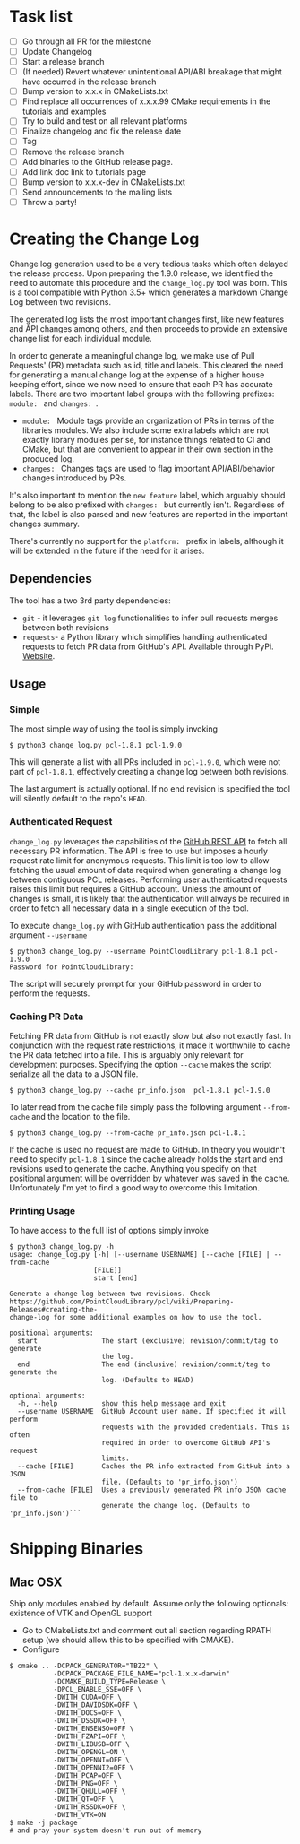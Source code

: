 # Task list
- [ ] Go through all PR for the milestone
- [ ] Update Changelog
- [ ] Start a release branch
- [ ] (If needed) Revert whatever unintentional API/ABI breakage that might have occurred in the release branch
- [ ] Bump version to x.x.x in CMakeLists.txt
- [ ] Find replace all occurrences of x.x.x.99 CMake requirements in the tutorials and examples
- [ ] Try to build and test on all relevant platforms
- [ ] Finalize changelog and fix the release date
- [ ] Tag
- [ ] Remove the release branch
- [ ] Add binaries to the GitHub release page.
- [ ] Add link doc link to tutorials page
- [ ] Bump version to x.x.x-dev in CMakeLists.txt
- [ ] Send announcements to the mailing lists
- [ ] Throw a party!

# Creating the Change Log

Change log generation used to be a very tedious tasks which often delayed the release process. Upon preparing the 1.9.0 release, we identified the need to automate this procedure and the `change_log.py` tool was born. This is a tool compatible with Python 3.5+ which generates a markdown Change Log between two revisions.

The generated log lists the most important changes first, like new features and API changes among others, and then proceeds to provide an extensive change list for each individual module.

In order to generate a meaningful change log, we make use of Pull Requests' (PR) metadata such as id, title and labels. This cleared the need for generating a manual change log at the expense of a higher house keeping effort, since we now need to ensure that each PR has accurate labels. There are two important label groups with the following prefixes: `module: ` and `changes: `.

- `module: ` Module tags provide an organization of PRs in terms of the libraries modules. We also include some extra labels which are not exactly library modules per se, for instance things related to CI and CMake, but that are convenient to appear in their own section in the produced log.
- `changes: ` Changes tags are used to flag important API/ABI/behavior changes introduced by PRs.

It's also important to mention the `new feature` label, which arguably should belong to be also prefixed with `changes: ` but currently isn't. Regardless of that, the label is also parsed and new features are reported in the important changes summary.

There's currently no support for the `platform: ` prefix in labels, although it will be extended in the future if the need for it arises.

## Dependencies

The tool has a two 3rd party dependencies:
- `git` - it leverages `git log` functionalities to infer pull requests merges between both revisions
- `requests`- a Python library which simplifies handling authenticated requests to fetch PR data from GitHub's API. Available through PyPi. [Website](http://docs.python-requests.org/en/master/).

## Usage

### Simple

The most simple way of using the tool is simply invoking
```
$ python3 change_log.py pcl-1.8.1 pcl-1.9.0
```
This will generate a list with all PRs included in `pcl-1.9.0`, which were not part of `pcl-1.8.1`, effectively creating a change log between both revisions.

The last argument is actually optional. If no end revision is specified the tool will silently default to the repo's `HEAD`.

### Authenticated Request

`change_log.py` leverages the capabilities of the [GitHub REST API](https://developer.github.com/v3/) to fetch all necessary PR information. The API is free to use but imposes a hourly request rate limit for anonymous requests. This limit is too low to allow fetching the usual amount of data required when generating a change log between contiguous PCL releases. Performing user authenticated requests raises this limit but requires a GitHub account. Unless the amount of changes is small, it is likely that the authentication will always be required in order to fetch all necessary data in a single execution of the tool.

To execute `change_log.py` with GitHub authentication pass the additional argument `--username`
```
$ python3 change_log.py --username PointCloudLibrary pcl-1.8.1 pcl-1.9.0
Password for PointCloudLibrary: 
```
The script will securely prompt for your GitHub password in order to perform the requests. 

### Caching PR Data

Fetching PR data from GitHub is not exactly slow but also not exactly fast. In conjunction with the request rate restrictions, it made it worthwhile to cache the PR data fetched into a file. This is arguably only relevant for development purposes. Specifying the option `--cache` makes the script serialize all the data to a JSON file.

```
$ python3 change_log.py --cache pr_info.json  pcl-1.8.1 pcl-1.9.0
```
To later read from the cache file simply pass the following argument `--from-cache` and the location to the file.
```
$ python3 change_log.py --from-cache pr_info.json pcl-1.8.1
```
If the cache is used no request are made to GitHub. In theory you wouldn't need to specify `pcl-1.8.1` since the cache already holds the start and end revisions used to generate the cache. Anything you specify on that positional argument will be overridden by whatever was saved in the cache.  Unfortunately I'm yet to find a good way to overcome this limitation.


### Printing Usage

To have access to the full list of options simply invoke 

```
$ python3 change_log.py -h
usage: change_log.py [-h] [--username USERNAME] [--cache [FILE] | --from-cache
                     [FILE]]
                     start [end]

Generate a change log between two revisions. Check
https://github.com/PointCloudLibrary/pcl/wiki/Preparing-Releases#creating-the-
change-log for some additional examples on how to use the tool.

positional arguments:
  start                The start (exclusive) revision/commit/tag to generate
                       the log.
  end                  The end (inclusive) revision/commit/tag to generate the
                       log. (Defaults to HEAD)

optional arguments:
  -h, --help           show this help message and exit
  --username USERNAME  GitHub Account user name. If specified it will perform
                       requests with the provided credentials. This is often
                       required in order to overcome GitHub API's request
                       limits.
  --cache [FILE]       Caches the PR info extracted from GitHub into a JSON
                       file. (Defaults to 'pr_info.json')
  --from-cache [FILE]  Uses a previously generated PR info JSON cache file to
                       generate the change log. (Defaults to 'pr_info.json')```
```

# Shipping Binaries
## Mac OSX
Ship only modules enabled by default. Assume only the following optionals: existence of VTK and OpenGL support

* Go to CMakeLists.txt and comment out all section regarding RPATH setup (we should allow this to be specified with CMAKE).
* Configure
```shell
$ cmake .. -DCPACK_GENERATOR="TBZ2" \
           -DCPACK_PACKAGE_FILE_NAME="pcl-1.x.x-darwin"
           -DCMAKE_BUILD_TYPE=Release \
           -DPCL_ENABLE_SSE=OFF \
           -DWITH_CUDA=OFF \
           -DWITH_DAVIDSDK=OFF \
           -DWITH_DOCS=OFF \
           -DWITH_DSSDK=OFF \
           -DWITH_ENSENSO=OFF \
           -DWITH_FZAPI=OFF \
           -DWITH_LIBUSB=OFF \
           -DWITH_OPENGL=ON \
           -DWITH_OPENNI=OFF \
           -DWITH_OPENNI2=OFF \
           -DWITH_PCAP=OFF \
           -DWITH_PNG=OFF \
           -DWITH_QHULL=OFF \
           -DWITH_QT=OFF \
           -DWITH_RSSDK=OFF \
           -DWITH_VTK=ON
$ make -j package
# and pray your system doesn't run out of memory